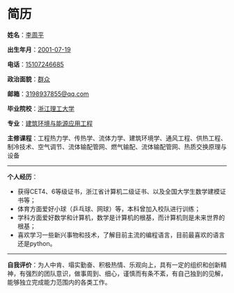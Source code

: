 # 简历

**姓名**：<u>李周平</u>

**出生年月**：<u>2001-07-19</u>

**电话**：<u>15107246685</u>

**政治面貌**：<u>群众</u>

**邮箱**：<u>3198937855@qq.com</u>

**毕业院校**：<u>浙江理工大学</u>

**专业**：<u>建筑环境与能源应用工程</u>

**主修课程**：工程热力学、传热学、流体力学、建筑环境学、通风工程、供热工程、制冷技术、空气调节、流体输配管网、燃气输配、流体输配管网、热质交换原理与设备

****

**个人经历**：
* 获得CET4、6等级证书，浙江省计算机二级证书、以及全国大学生数学建模证书等；
* 体育方面爱好小球（乒乓球、网球）等，本科曾加入校队进行训练；
* 学科方面爱好数学和计算机，数学是计算机的根基，而计算机则是未来世界的根基；
* 喜欢学习一些新兴事物和技术，了解目前主流的编程语言，目前最喜欢的语言还是python。

****

**自我评价**：为人中肯、塌实勤奋、积极热情、乐观向上，具有一定的组织和创新精神，有强烈的团队意识，做事周到、细心，谨慎而有条不紊，有自己独到的见解，能够独立完成能力范围内的各类工作。

